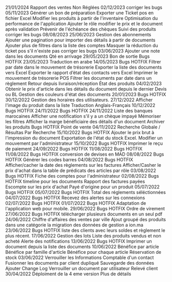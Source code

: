 
21/01/2024
Rapport des ventes Non Réglées
02/12/2023
corriger les bugs
05/11/2023
Générer un bon de préparation
Exporter une Ticket pos en fichier Excel
Modifier les produits à partir de l'inventaire
Optimisation du performance de l'application
Ajouter le rôle modifier le prix et le document après validation
Prévenir de l'échéance des chèques
Suivi des produits
corriger les bugs
08/08/2023
25/06/2023
Gestion des abonnements
Ajouter une pagination pour importer des détails à partir de documents
Ajouter plus de filtres dans la liste des comptes
Masquer la réduction du ticket pos s'il n'existe pas
corriger les bugs
03/06/2023
Ajouter une note dans les documents
Qté en arrivage
29/05/2023
Bon de sortie
Bugs HOTFIX
23/05/2023
Traduction en arabe
14/05/2023
Bugs HOTFIX
Filtrer par date dans le mouvement de trésorerie
Exporter la liste des documents vers Excel
Exporter le rapport d’état des contacts vers Excel
Imprimer le mouvement de trésorerie
POS 
Filtrer les documents par date dans un règlement
Retour depuis livraison/réception
État des produits
04/02/2023
Obtenir le prix d'article dans les détails du document depuis le dernier Devis ou BL
Gestion des couleurs d'état des documents
20/01/2023
Bugs HOTFIX
30/12/2022
Gestion des horaires des utilisateurs.
27/12/2022
Afficher l'image du produit dans la liste
Traduction Anglais-Français
10/12/2022
Bugs HOTFIX
24/11/2022
Bugs HOTFIX
24/11/2022
Liste des banques marocaines
Afficher une notification s'il y a un chèque impayé
Mémoriser les filtres
Afficher la marge bénéficiaire des détails d'un document
Archiver les produits
Bugs HOTFIX
Point de vente
04/11/2022
Recherche Globale / Résultas Par Recherche
15/10/2022
Bugs HOTFIX
Ajouter le prix brut à l'impression du document
Exportation de l'état du stock Excel.
Modifier un mouvement par l'administrateur
15/10/2022
Bugs HOTFIX
Imprimer le reçu de paiement
24/09/2022
Bugs HOTFIX
11/08/2022
Bugs HOTFIX
11/08/2022
Bugs HOTFIX
conversion de devises en MAD
08/08/2022
Bugs HOTFIX
Générer les codes barres
04/08/2022
Bugs HOTFIX
Afficher/cacher la date des règlements sur les factures
Afficher/Casher le prix d'achat dans la table de prédicats des articles par rôle
03/08/2022
Bugs HOTFIX
Fiche des comptes pour l'administrateur
02/08/2022
Bugs HOTFIX
timeline pour les documents
Rapport des factures payées
Escompte sur les prix d'achat
Payé d'origine pour un produit
05/07/2022
Bugs HOTFIX
05/07/2022
Bugs HOTFIX
Total des réglements séléctionnées
04/07/2022
Bugs HOTFIX
Recevez des alertes sur les connexions
02/07/2022
Bugs HOTFIX
01/07/2022
Bugs HOTFIX
Adaptation de l'application web pour mobile.
29/06/2022
Bugs HOTFIX
Ordre de virement
27/06/2022
Bugs HOTFIX
télécharger plusieurs documents en un seul pdf
24/06/2022
Chiffre d'affaires des ventes par ville
Ajout groupé des produits dans une catégorie
la migration des données de gestion a ion.ma
23/06/2022
Bugs HOTFIX
liste des clients avec leurs soldes et règlement le plus récent.
17/06/2022
Gestion des lots 
Liste des produits vendus et non acheté
Alerte des notifications 
13/06/2022
Bugs HOTFIX
Imprimer un document depuis la liste des documents
10/06/2022
Bénéfice par article
Bénéfice par famille d'article
Bénéfice pour chaque article
Réservation de stock
03/06/2022
Verrouiller les Informations Comptable d'un contact
Fusionner les documents par client dupliqué
Sauvegarde des données
Ajouter Change Log
Verrouiller un document par utilisateur
Relevé client
30/04/2022
Déploiment de la 4 eme version Plus de détails